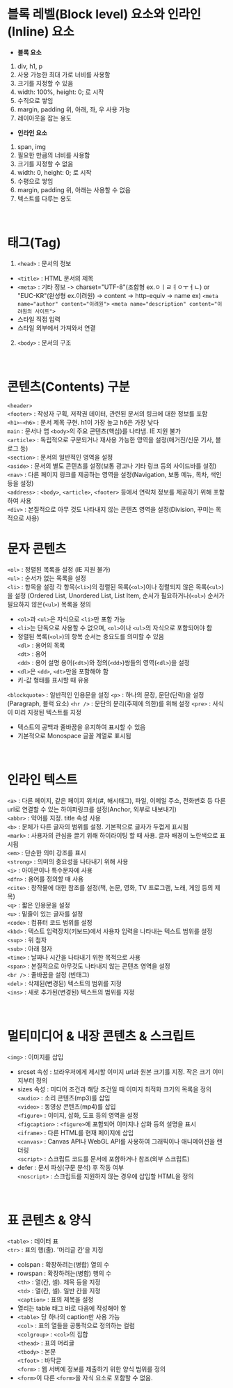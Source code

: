 # 블록 레벨(Block level) 요소와 인라인(Inline) 요소

- **블록 요소**
1.  div, h1, p
2.  사용 가능한 최대 가로 너비를 사용함
3.  크기를 지정할 수 있음
4.  width: 100%, height: 0; 로 시작
5.  수직으로 쌓임
6.  margin, padding 위, 아래, 좌, 우 사용 가능
7.  레이아웃을 잡는 용도

- **인라인 요소**
1.  span, img
2.  필요한 만큼의 너비를 사용함
3.  크기를 지정할 수 없음
4.  width: 0, height: 0; 로 시작
5.  수평으로 쌓임
6.  margin, padding 위, 아래는 사용할 수 없음
7.  텍스트를 다루는 용도

<br>

# 태그(Tag)
1. `<head>` : 문서의 정보
- `<title>` : HTML 문서의 제목
- `<meta>` : 기타 정보
   -> charset="UTF-8"(조합형 ex.ㅇㅣㄹㅕㅇㅜㅓㄴ) or "EUC-KR"(완성형 ex.이려원)
   -> content
   -> http-equiv
   -> name
   ex)
   `<meta name="author" content="이려원">`
   `<meta name="description" content="이려원의 사이트">`
- 스타일 직접 입력
- 스타일 외부에서 가져와서 연결
2. `<body>` : 문서의 구조

<br> 

# 콘텐츠(Contents) 구분
`<header>` <br>
`<footer>` : 작성자 구획, 저작권 데이터, 관련된 문서의 링크에 대한 정보를 포함<br>
`<h1>~<h6>` : 문서 제목 구현. h1이 가장 높고 h6은 가장 낮다<br>
`main` : 문서나 앱 `<body>`의 주요 콘텐츠(핵심)를 나타냄. IE 지원 불가<br>
`<article>` : 독립적으로 구분되거나 재사용 가능한 영역을 설정(매거진/신문 기사, 블로그 등)<br>
`<section>` : 문서의 일반적인 영역을 설정<br>
`<aside>` : 문서의 별도 콘텐츠를 설정(보통 광고나 기타 링크 등의 사이드바를 설정)<br>
`<nav>` : 다른 페이지 링크를 제공하는 영역을 설정(Navigation, 보통 메뉴, 목차, 색인 등을 설정)<br>
`<address>` : `<body>`, `<article>`, `<footer>` 등에서 연락처 정보를 제공하기 위해 포함하여 사용<br>
`<div>` : 본질적으로 아무 것도 나타내지 않는 콘텐츠 영역을 설정(Division, 꾸미는 목적으로 사용)<br>

# 문자 콘텐츠
`<ol>` : 정렬된 목록을 설정 (IE 지원 불가)<br>
`<ul>` : 순서가 없는 목록을 설정 <br>
`<li>` : 항목을 설정
각 항목(`<li>`)의 정렬된 목록(`<ol>`)이나 정렬되지 않은 목록(`<ul>`)을 설정
(Ordered List, Unordered List, List Item, 순서가 필요하거나(`<ol>`) 순서가 필요하지 않은(`<ul>`) 목록을 정의
- `<ol>`과 `<ul>`은 자식으로 `<li>`만 포함 가능
- `<li>`는 단독으로 사용할 수 없으며, `<ol>`이나 `<ul>`의 자식으로 포함되어야 함
- 정렬된 목록(`<ol>`)의 항목 순서는 중요도를 의미할 수 있음<br>
`<dl>` : 용어의 목록<br>
`<dt>` : 용어<br>
`<dd>` : 용어 설명
용어(`<dt>`)와 정의(`<dd>`)쌍들의 영역(`<dl>`)을 설정
- `<dl>`은 `<dd>`, `<dt>`만을 포함해야 함
- 키-값 형태를 표시할 때 유용

`<blockquote>` : 일반적인 인용문을 설정
`<p>` : 하나의 문장, 문단(단락)을 설정(Paragraph, 블럭 요소)
`<hr />` : 문단의 분리(주제에 의한)를 위해 설정
`<pre>` : 서식이 미리 지정된 텍스트를 지정
- 텍스트의 공백과 줄바꿈을 유지하여 표시할 수 있음
- 기본적으로 Monospace 글꼴 계열로 표시됨

<br>

# 인라인 텍스트
`<a>` : 다른 페이지, 같은 페이지 위치(#, 해시태그), 파일, 이메일 주소, 전화번호 등 다른 url로 연결할 수 있는 하이퍼링크를 설정(Anchor, 외부로 내보내기) <br>
`<abbr>` : 약어를 지정. title 속성 사용<br>
`<b>` : 문체가 다른 글자의 범위를 설정. 기본적으로 글자가 두껍게 표시됨<br>
`<mark>` : 사용자의 관심을 끌기 위해 하이라이팅 할 때 사용. 글자 배경이 노란색으로 표시됨<br>
`<em>` : 단순한 의미 강조를 표시<br>
`<strong>` : 의미의 중요성을 나타내기 위해 사용<br>
`<i>` : 아이콘이나 특수문자에 사용<br>
`<dfn>` : 용어를 정의할 때 사용<br>
`<cite>` : 창작물에 대한 참조를 설정(책, 논문, 영화,  TV 프로그램, 노래, 게임 등의 제목)<br>
`<q>` : 짧은 인용문을 설정<br>
`<u>` : 밑줄이 있는 글자를 설정<br>
`<code>` : 컴퓨터 코드 범위를 설정<br>
`<kbd>` : 텍스트 입력장치(키보드)에서 사용자 입력을 나타내는 텍스트 범위를 설정<br>
`<sup>` : 위 첨자<br>
`<sub>` : 아래 첨자<br>
`<time>` : 날짜나 시간을 나타내기 위한 목적으로 사용<br>
`<span>` : 본질적으로 아무것도 나타내지 않는 콘텐츠 영역을 설정<br>
`<br />` : 줄바꿈을 설정 (빈태그)<br>
`<del>` : 삭제된(변경된) 텍스트의 범위를 지정<br>
`<ins>` : 새로 추가된(변경된) 텍스트의 범위를 지정<br>

<br>

# 멀티미디어 & 내장 콘텐츠 & 스크립트
`<img>` : 이미지를 삽입<br>
 - srcset 속성 : 브라우저에게 제시할 이미지 url과 원본 크기를 지정. 작은 크기 이미지부터 정의<br>
 - sizes 속성 : 미디어 조건과 해당 조건일 때 이미지 최적화 크기의 목록을 정의<br>
`<audio>` : 소리 콘텐츠(mp3)를 삽입<br>
`<video>` : 동영상 콘텐츠(mp4)를 삽입<br>
`<figure>` : 이미지, 삽화, 도표 등의 영역을 설정<br>
`<figcaption>` : `<figure>`에 포함되어 이미지나 삽화 등의 설명을 표시<br>
`<iframe>` : 다른 HTML를 현재 페이지에 삽입<br>
`<canvas>` : Canvas API나 WebGL API를 사용하여 그래픽이나 애니메이션을 랜더링<br>
`<script>` : 스크립트 코드를 문서에 포함하거나 참조(외부 스크립트)<br>
 - defer : 문서 파싱(구문 분석) 후 작동 여부<br>
`<noscript>` : 스크립트를 지원하지 않는 경우에 삽입할 HTML을 정의

<br>

# 표 콘텐츠 & 양식
`<table>` : 데이터 표<br>
`<tr>` : 표의 행(줄). '머리글 칸'을 지정<br>
 - colspan : 확장하려는(병합) 열의 수<br>
 - rowspan : 확장하려는(병합) 행의 수<br>
`<th>` : 열(칸, 셀). 제목 등을 지정<br>
`<td>` : 열(칸, 셀). 일반 칸을 지정<br>
`<caption>` : 표의 제목을 설정<br>
 - 열리는 table 태그 바로 다음에 작성해야 함<br>
 - `<table>` 당 하나의 caption만 사용 가능<br>
`<col>` : 표의 열들을 공통적으로 정의하는 컬럼<br>
`<colgroup>` : `<col>`의 집합<br>
`<thead>` : 표의 머리글<br>
`<tbody>` : 본문<br>
`<tfoot>` : 바닥글<br>
`<form>` : 웹 서버에 정보를 제출하기 위한 양식 범위를 정의<br>
 - `<form>`이 다른 `<form>`을 자식 요소로 포함할 수 없음.

